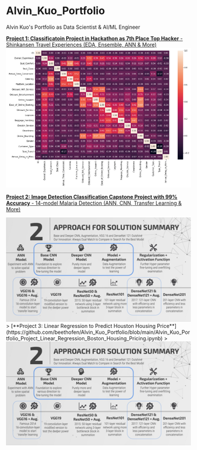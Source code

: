 # Alvin_Kuo_Portfolio
Alvin Kuo's Portfolio as Data Scientist &amp; AI/ML Engineer

[**Project 1: Classificatoin Project in Hackathon as 7th Place Top Hacker** -  Shinkansen Travel Experiences (EDA, Ensemble, ANN & More)](https://github.com/beethofen/Hackathon_MIT_ADSP_Shinkansen/blob/main/Hackathon_BetaMindz_Final.ipynb)
<img src="https://github.com/beethofen/images/blob/2b9d01fa0c4609c3bdf2ae43bfd3a968439aea74/Screen%20Shot%202022-05-10%20at%2012.30.13%20AM.png" width="600">
>
[**Project 2: Image Detection Classification Capstone Project with 99% Accuracy** - 14-model Malaria Detection (ANN, CNN, Transfer Learning & More)](https://github.com/beethofen/Alvin_Kuo_Portfolio/blob/main/Alvin_Kuo_Capstone_Notebook_Deep_Learning_Final_Github.ipynb)
>
<img src="https://github.com/beethofen/images/blob/5b540793d2a44ed772c24fc561ebec0f57ade948/Screen%20Shot%202022-05-10%20at%201.41.30%20AM.png" width="600">
>
[**Project 3: Linear Regression to Predict Houston Housing Price**](https://github.com/beethofen/Alvin_Kuo_Portfolio/blob/main/Alvin_Kuo_Portfolio_Project_Linear_Regression_Boston_Housing_Pricing.ipynb)
>
<img src="https://github.com/beethofen/images/blob/5b540793d2a44ed772c24fc561ebec0f57ade948/Screen%20Shot%202022-05-10%20at%201.41.30%20AM.png" width="600">
